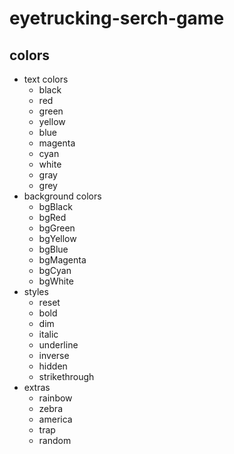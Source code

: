 # eyetrucking-serch-game

## colors

- text colors
  - black
  - red
  - green
  - yellow
  - blue
  - magenta
  - cyan
  - white
  - gray
  - grey
- background colors
  - bgBlack
  - bgRed
  - bgGreen
  - bgYellow
  - bgBlue
  - bgMagenta
  - bgCyan
  - bgWhite
- styles
  - reset
  - bold
  - dim
  - italic
  - underline
  - inverse
  - hidden
  - strikethrough
- extras
  - rainbow
  - zebra
  - america
  - trap
  - random